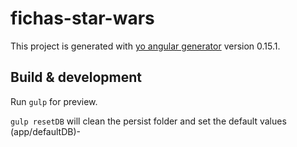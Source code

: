 # fichas-star-wars

This project is generated with [yo angular generator](https://github.com/yeoman/generator-angular)
version 0.15.1.

## Build & development

Run `gulp` for preview.

`gulp resetDB` will clean the persist folder and set the default values (app/defaultDB)-
